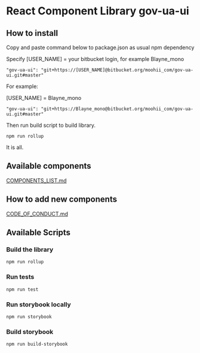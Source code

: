 # React Component Library gov-ua-ui

## How to install

Copy and paste command below to package.json as usual npm dependency

Specify [USER_NAME] = your bitbucket login, for example Blayne_mono
```
"gov-ua-ui": "git+https://[USER_NAME]@bitbucket.org/moohii_com/gov-ua-ui.git#master"
```

For example:

[USER_NAME] = Blayne_mono

```
"gov-ua-ui": "git+https://Blayne_mono@bitbucket.org/moohii_com/gov-ua-ui.git#master"
```

Then run build script to build library.
```
npm run rollup
```
It is all. 

## Available components

[COMPONENTS_LIST.md](MDDescriptions/COMPONENTS_LIST.md)

## How to add new components

[CODE_OF_CONDUCT.md](CODE_OF_CONDUCT.md)

## Available Scripts

### Build the library

```
npm run rollup
```

### Run tests

```
npm run test
```

### Run storybook locally

```
npm run storybook
```

### Build storybook

```
npm run build-storybook
```
